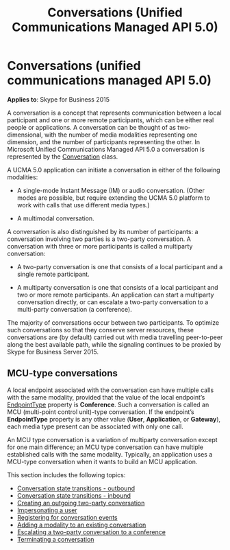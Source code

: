 ﻿---
title: Conversations (Unified Communications Managed API 5.0)
description: Describes the conversations (unified communications managed API 5.0) concept and outlines MCU-type conversations.
TOCTitle: Conversations
ms:assetid: cf285a40-d78a-4280-8760-4329e4ef7c86
ms:mtpsurl: https://msdn.microsoft.com/library/Dn465985(v=office.16)
ms:contentKeyID: 65239913
ms.date: 07/27/2015
mtps_version: v=office.16
---

# Conversations (unified communications managed API 5.0)

**Applies to**: Skype for Business 2015

A conversation is a concept that represents communication between a local participant and one or more remote participants, which can be either real people or applications. A conversation can be thought of as two-dimensional, with the number of media modalities representing one dimension, and the number of participants representing the other. In Microsoft Unified Communications Managed API 5.0 a conversation is represented by the [Conversation](https://msdn.microsoft.com/library/hh349224\(v=office.16\)) class.

A UCMA 5.0 application can initiate a conversation in either of the following modalities:

- A single-mode Instant Message (IM) or audio conversation. (Other modes are possible, but require extending the UCMA 5.0 platform to work with calls that use different media types.)

- A multimodal conversation.

A conversation is also distinguished by its number of participants: a conversation involving two parties is a two-party conversation. A conversation with three or more participants is called a multiparty conversation:

- A two-party conversation is one that consists of a local participant and a single remote participant.

- A multiparty conversation is one that consists of a local participant and two or more remote participants. An application can start a multiparty conversation directly, or can escalate a two-party conversation to a multi-party conversation (a conference).

The majority of conversations occur between two participants. To optimize such conversations so that they conserve server resources, these conversations are (by default) carried out with media travelling peer-to-peer along the best available path, while the signaling continues to be proxied by Skype for Business Server 2015.

## MCU-type conversations

A local endpoint associated with the conversation can have multiple calls with the same modality, provided that the value of the local endpoint’s [EndpointType](https://msdn.microsoft.com/library/hh380871\(v=office.16\)) property is **Conference**. Such a conversation is called an MCU (multi-point control unit)-type conversation. If the endpoint’s **EndpointType** property is any other value (**User**, **Application**, or **Gateway**), each media type present can be associated with only one call.

An MCU type conversation is a variation of multiparty conversation except for one main difference; an MCU type conversation can have multiple established calls with the same modality. Typically, an application uses a MCU-type conversation when it wants to build an MCU application.

This section includes the following topics:

- [Conversation state transitions - outbound](conversation-state-transitions-outbound.md)
- [Conversation state transitions - inbound](conversation-state-transitions-inbound.md)
- [Creating an outgoing two-party conversation](creating-an-outgoing-two-party-conversation.md)
- [Impersonating a user](impersonating-a-user.md)
- [Registering for conversation events](registering-for-conversation-events.md)
- [Adding a modality to an existing conversation](adding-a-modality-to-an-existing-conversation.md)
- [Escalating a two-party conversation to a conference](escalating-a-two-party-conversation-to-a-conference.md)
- [Terminating a conversation](terminating-a-conversation.md)

